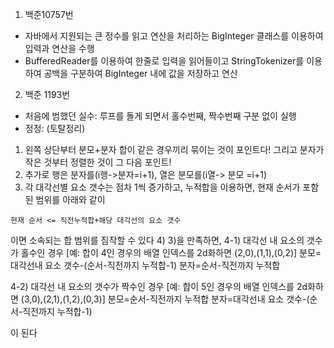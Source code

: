 1. 백준10757번
- 자바에서 지원되는 큰 정수를 읽고 연산을 처리하는 BigInteger 클래스를 이용하여 입력과 연산을 수행
- BufferedReader를 이용하여 한줄로 입력을 읽어들이고 StringTokenizer를 이용하여 공백을 구분하여 BigInteger 내에 값을 저장하고 연산

2. 백준 1193번
- 처음에 범했던 실수: 루프를 돌게 되면서 홀수번째, 짝수번째 구분 없이 실행
- 정정: (토탈정리)
1) 왼쪽 상단부터 분모+분자 합이 같은 경우끼리 묶이는 것이 포인트다! 그리고 분자가 작은 것부터 정렬한 것이 그 다음 포인트!
2) 추가로 행은 분자를(i행->분자=i+1), 열은 분모를(i열-> 분모 =i+1)
3) 각 대각선별 요소 갯수는 점차 1씩 증가하고, 
누적합을 이용하면, 현재 순서가 포함된 범위를 아래와 같이

```
현재 순서 <= 직전누적합+해당 대각선의 요소 갯수
```
이면 소속되는 합 범위를 짐작할 수 있다
4) 3)을 만족하면, 
4-1) 대각선 내 요소의 갯수가 홀수인 경우
[예: 합이 4인 경우의 배열 인덱스를 2d화하면 (2,0),(1,1),(0,2)]
분모= 대각선내 요소 갯수-(순서-직전까지 누적합-1)
분자=순서-직전까지 누적합

4-2) 대각선 내 요소의 갯수가 짝수인 경우
[예: 합이 5인 경우의 배열 인덱스를 2d화하면 (3,0),(2,1),(1,2),(0,3)]
분모=순서-직전까지 누적합 
분자=대각선내 요소 갯수-(순서-직전까지 누적합-1)

이 된다
